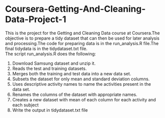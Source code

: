 # Coursera-Getting-And-Cleaning-Data-Project-1
This is the project for the Getting and Cleaning Data course at Coursera.The objective is to prepare a tidy dataset that can then be used for later analysis and processing.The code for preparing data is in the run_analysis.R file.The final tidydata is in the tidydataset.txt file.   
The script run_analysis.R does the following:  
1. Download Samsung dataset and unzip it.
2. Reads the test and training datasets.  
3. Merges both the training and test data into a new data set.  
4. Subsets the dataset for only mean and standard deviation columns.  
5. Uses descriptive activity names to name the activities  present in the data set.  
6. Renames the columns of the dataset with appropriate names.  
7. Creates a new dataset with mean of each column for each activity and each subject  
8. Write the output in tidydataset.txt file  

